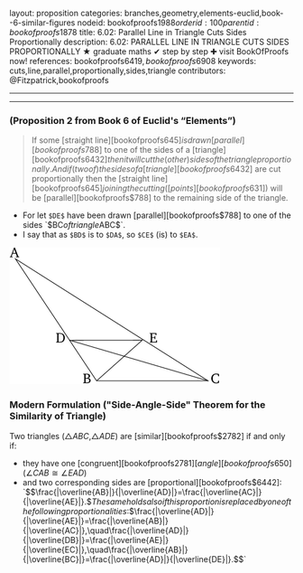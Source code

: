 layout: proposition
categories: branches,geometry,elements-euclid,book--6-similar-figures
nodeid: bookofproofs$1988
orderid: 100
parentid: bookofproofs$1878
title: 6.02: Parallel Line in Triangle Cuts Sides Proportionally
description: 6.02: PARALLEL LINE IN TRIANGLE CUTS SIDES PROPORTIONALLY &#9733; graduate maths &#10004; step by step &#10010; visit BookOfProofs now!
references: bookofproofs$6419,bookofproofs$6908
keywords: cuts,line,parallel,proportionally,sides,triangle
contributors: @Fitzpatrick,bookofproofs

---


---

### (Proposition 2 from Book 6 of Euclid's “Elements”)

> If some [straight line][bookofproofs$645] is drawn [parallel][bookofproofs$788] to one of the sides of a [triangle][bookofproofs$6432] then it will cut the (other) sides of the triangle proportionally. And if (two of) the sides of a [triangle][bookofproofs$6432] are cut proportionally then the [straight line][bookofproofs$645] joining the cutting ([points][bookofproofs$631]) will be [parallel][bookofproofs$788] to the remaining side of the triangle.
* For let `$DE$` have been drawn [parallel][bookofproofs$788] to one of the sides `$BC$` of triangle `$ABC$`.
* I say that as `$BD$` is to `$DA$`, so `$CE$` (is) to `$EA$`.


![fig02e](https://github.com/bookofproofs/bookofproofs.github.io/blob/main/_sources/_assets/images/euclid/Book06/fig02e.png?raw=true)



### Modern Formulation ("Side-Angle-Side" Theorem for the Similarity of Triangle)

Two triangles ($\bigtriangleup{ABC}$,$\bigtriangleup{ADE}$) are [similar][bookofproofs$2782] if and only if:
* they have one [congruent][bookofproofs$2781] [angle][bookofproofs$650] ($\angle{CAB}\cong\angle{EAD}$)
* and two corresponding sides are [proportional][bookofproofs$6442]:
`$$\frac{|\overline{AB}|}{|\overline{AD}|}=\frac{|\overline{AC}|}{|\overline{AE}|}.$$`
The same holds also if this proportion is replaced by one of the following proportionalities:
`$$\frac{|\overline{AD}|}{|\overline{AE}|}=\frac{|\overline{AB}|}{|\overline{AC}|},\quad\frac{|\overline{AD}|}{|\overline{DB}|}=\frac{|\overline{AE}|}{|\overline{EC}|},\quad\frac{|\overline{AB}|}{|\overline{BC}|}=\frac{|\overline{AD}|}{|\overline{DE}|}.$$`
